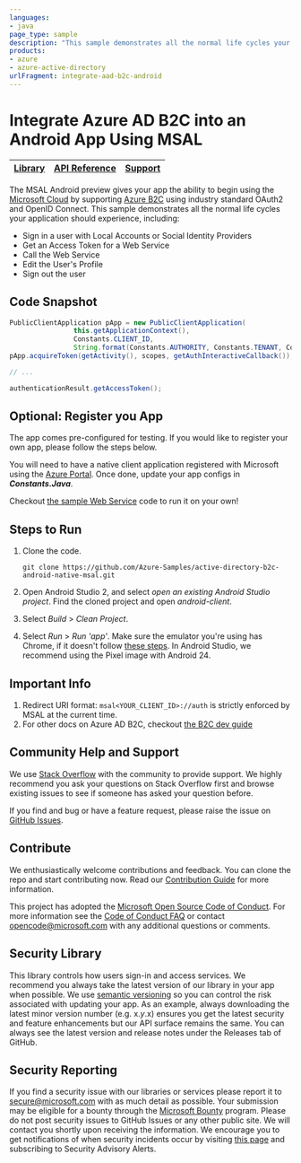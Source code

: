 ```yaml
---
languages:
- java
page_type: sample
description: "This sample demonstrates all the normal life cycles your application should experience when using AAD."
products:
- azure
- azure-active-directory
urlFragment: integrate-aad-b2c-android
---
```


# Integrate Azure AD B2C into an Android App Using MSAL  

| [Library](https://github.com/AzureAD/microsoft-authentication-library-for-android) | [API Reference](http://javadoc.io/doc/com.microsoft.identity.client/msal) | [Support](README.md#community-help-and-support)
| --- | --- | --- |

The MSAL Android preview gives your app the ability to begin using the [Microsoft Cloud](https://cloud.microsoft.com) by supporting [Azure B2C](https://azure.microsoft.com/services/active-directory-b2c/) using industry standard OAuth2 and OpenID Connect.  This sample demonstrates all the normal life cycles your application should experience, including:

* Sign in a user with Local Accounts or Social Identity Providers
* Get an Access Token for a Web Service
* Call the Web Service
* Edit the User's Profile
* Sign out the user

## Code Snapshot

```java
PublicClientApplication pApp = new PublicClientApplication(
                this.getApplicationContext(),
                Constants.CLIENT_ID,
                String.format(Constants.AUTHORITY, Constants.TENANT, Constants.SISU_POLICY));
pApp.acquireToken(getActivity(), scopes, getAuthInteractiveCallback());

// ...

authenticationResult.getAccessToken();
```

## Optional: Register you App  

The app comes pre-configured for testing.  If you would like to register your own app, please follow the steps below. 

You will need to have a native client application registered with Microsoft using the [Azure Portal](https://docs.microsoft.com/azure/active-directory-b2c/active-directory-b2c-app-registration).  Once done, update your app configs in ***Constants.Java***.

Checkout [the sample Web Service](https://github.com/Azure-Samples/active-directory-b2c-javascript-nodejs-webapi) code to run it on your own!

## Steps to Run

1. Clone the code.
    ```
    git clone https://github.com/Azure-Samples/active-directory-b2c-android-native-msal.git
    ```
2. Open Android Studio 2, and select *open an existing Android Studio project*. Find the cloned project and open *android-client*. 

3. Select *Build* > *Clean Project*. 

4. Select *Run* > *Run 'app'*. Make sure the emulator you're using has Chrome, if it doesn't follow [these steps](https://github.com/Azure-Samples/active-directory-general-docs/blob/master/AndroidEmulator.md). In Android Studio, we recommend using the Pixel image with Android 24. 

## Important Info

1. Redirect URI format: `msal<YOUR_CLIENT_ID>://auth` is strictly enforced by MSAL at the current time. 
2. For other docs on Azure AD B2C, checkout [the B2C dev guide](https://docs.microsoft.com/en-us/azure/active-directory-b2c/active-directory-b2c-overview)

## Community Help and Support

We use [Stack Overflow](http://stackoverflow.com/questions/tagged/azure-active-directory) with the community to provide support. We highly recommend you ask your questions on Stack Overflow first and browse existing issues to see if someone has asked your question before. 

If you find and bug or have a feature request, please raise the issue on [GitHub Issues](../../issues). 

## Contribute

We enthusiastically welcome contributions and feedback. You can clone the repo and start contributing now. Read our [Contribution Guide](Contributing.md) for more information.

This project has adopted the [Microsoft Open Source Code of Conduct](https://opensource.microsoft.com/codeofconduct/). For more information see the [Code of Conduct FAQ](https://opensource.microsoft.com/codeofconduct/faq/) or contact [opencode@microsoft.com](mailto:opencode@microsoft.com) with any additional questions or comments.

## Security Library

This library controls how users sign-in and access services. We recommend you always take the latest version of our library in your app when possible. We use [semantic versioning](http://semver.org) so you can control the risk associated with updating your app. As an example, always downloading the latest minor version number (e.g. x.*y*.x) ensures you get the latest security and feature enhancements but our API surface remains the same. You can always see the latest version and release notes under the Releases tab of GitHub.

## Security Reporting

If you find a security issue with our libraries or services please report it to [secure@microsoft.com](mailto:secure@microsoft.com) with as much detail as possible. Your submission may be eligible for a bounty through the [Microsoft Bounty](http://aka.ms/bugbounty) program. Please do not post security issues to GitHub Issues or any other public site. We will contact you shortly upon receiving the information. We encourage you to get notifications of when security incidents occur by visiting [this page](https://technet.microsoft.com/en-us/security/dd252948) and subscribing to Security Advisory Alerts.


